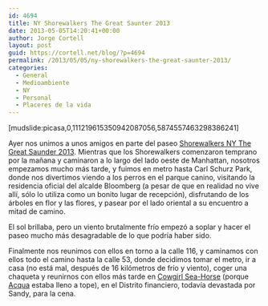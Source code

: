 ```yaml
---
id: 4694
title: NY Shorewalkers The Great Saunter 2013
date: 2013-05-05T14:20:41+00:00
author: Jorge Cortell
layout: post
guid: https://cortell.net/blog/?p=4694
permalink: /2013/05/05/ny-shorewalkers-the-great-saunter-2013/
categories:
  - General
  - Medioambiente
  - NY
  - Personal
  - Placeres de la vida
---
```

[mudslide:picasa,0,111219615350942087056,5874557463298386241] 

Ayer nos unimos a unos amigos en parte del paseo <a title="https://shorewalkers.org/the-great-saunter-13" href="https://shorewalkers.org/the-great-saunter-13" target="_blank">Shorewalkers NY The Great Saunder 2013</a>. Mientras que los Shorewalkers comenzaron temprano por la mañana y caminaron a lo largo del lado oeste de Manhattan, nosotros empezamos mucho más tarde, y fuimos en metro hasta Carl Schurz Park, donde nos divertimos viendo a los perros en el parque canino, visitando la residencia oficial del alcalde Bloomberg (a pesar de que en realidad no vive allí, sólo lo utiliza como un bonito lugar de recepción), disfrutando de los árboles en flor y las flores, y pasear por el lado oriental a su encuentro a mitad de camino.

El sol brillaba, pero un viento brutalmente frío empezó a soplar y hacer el paseo mucho más desagradable de lo que podría haber sido.

Finalmente nos reunimos con ellos en torno a la calle 116, y caminamos con ellos todo el camino hasta la calle 53, donde decidimos tomar el metro, ir a casa (no está mal, después de 16 kilómetros de frío y viento), coger una chaqueta y reunirnos con ellos más tarde en <a title="https://www.cowgirlseahorse.com" href="https://www.cowgirlseahorse.com" target="_blank">Cowgirl Sea-Horse</a> (porque <a title="https://www.acquarestaurantnyc.com" href="https://www.acquarestaurantnyc.com" target="_blank">Acqua</a> estaba lleno a tope), en el Distrito financiero, todavía devastada por Sandy, para la cena.